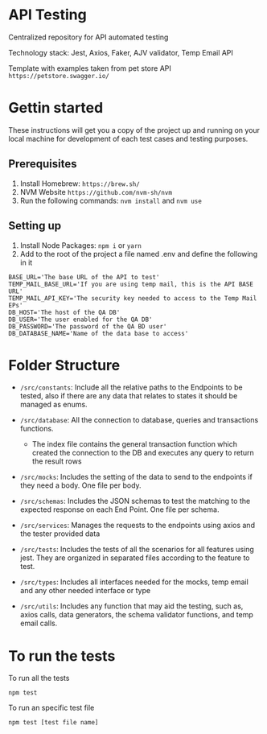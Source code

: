 # API Testing
Centralized repository for API automated testing

Technology stack: Jest, Axios, Faker, AJV validator, Temp Email API

Template with examples taken from pet store API `https://petstore.swagger.io/`

# Gettin started
These instructions will get you a copy of the project up and running on your local machine for development of each test cases and testing purposes.

## Prerequisites

1. Install Homebrew: `https://brew.sh/`
2. NVM Website `https://github.com/nvm-sh/nvm`
3. Run the following commands: `nvm install` and `nvm use`

## Setting up

1. Install Node Packages: `npm i` or `yarn`
2. Add to the root of the project a file named .env and define the following in it

```
BASE_URL='The base URL of the API to test'
TEMP_MAIL_BASE_URL='If you are using temp mail, this is the API BASE URL'
TEMP_MAIL_API_KEY='The security key needed to access to the Temp Mail EPs'
DB_HOST='The host of the QA DB'
DB_USER='The user enabled for the QA DB'
DB_PASSWORD='The password of the QA BD user'
DB_DATABASE_NAME='Name of the data base to access'
```
# Folder Structure

- `/src/constants`: Include all the relative paths to the Endpoints to be tested, also if there are any data that relates to states it should be managed as enums. 

- `/src/database`: All the connection to database, queries and transactions functions. 

    - The index file contains the general transaction function which created the connection to the DB and executes any query to return the result rows

- `/src/mocks`: Includes the setting of the data to send to the endpoints if they need a body. One file per body.

- `/src/schemas`: Includes the JSON schemas to test the matching to the expected response on each End Point. One file per schema.

- `/src/services`: Manages the requests to the endpoints using axios and the tester provided data

- `/src/tests`: Includes the tests of all the scenarios for all features using jest. They are organized in separated files according to the feature to test. 

- `/src/types`: Includes all interfaces needed for the mocks, temp email and any other needed interface or type

- `/src/utils`: Includes any function that may aid the testing, such as, axios calls, data generators, the schema validator functions, and temp email calls.


# To run the tests

To run all the tests
```
npm test
```
To run an specific test file
```
npm test [test file name]
```
